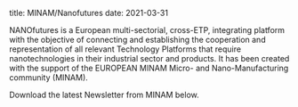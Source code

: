 title: MINAM/Nanofutures
date: 2021-03-31

NANOfutures is a European multi-sectorial, cross-ETP, integrating platform with the objective of connecting and establishing the cooperation and representation of all relevant Technology Platforms that require nanotechnologies in their industrial sector and products. It has been created with the support of the EUROPEAN MINAM Micro- and Nano-Manufacturing community (MINAM).  
  
Download the latest Newsletter from MINAM below.  
  
  
